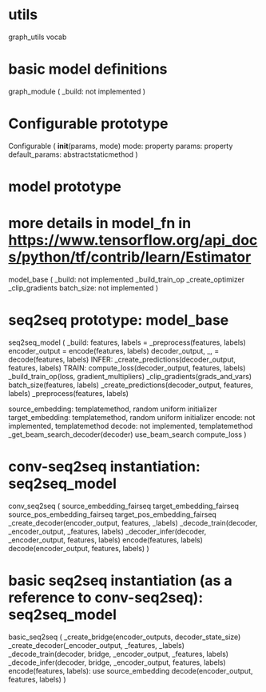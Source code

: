 # utils
graph\_utils
vocab

# basic model definitions
graph\_module (
  \_build: not implemented
)

# Configurable prototype
Configurable (
  __init__(params, mode)
  mode: property
  params: property
  default\_params: abstractstaticmethod
)

# model prototype
# more details in model\_fn in <https://www.tensorflow.org/api_docs/python/tf/contrib/learn/Estimator>
model\_base (
  \_build: not implemented
  \_build\_train\_op
  \_create\_optimizer
  \_clip\_gradients
  batch\_size: not implemented
)

# seq2seq prototype: model\_base
seq2seq\_model (
  \_build: 
    features, labels = _preprocess(features, labels) 
    encoder_output = encode(features, labels)
    decoder_output, _, = decode(features, labels)
    INFER:
      _create_predictions(decoder_output, features, labels)
    TRAIN:
      compute_loss(decoder_output, features, labels)
      _build_train_op(loss, gradient_multipliers)
  \_clip\_gradients(grads\_and\_vars)
  batch\_size(features, labels)
  \_create\_predictions(decoder\_output, features, labels)
  \_preprocess(features, labels)

  source\_embedding: templatemethod, random uniform initializer
  target\_embedding: templatemethod, random uniform initializer
  encode: not implemented, templatemethod
  decode: not implemented, templatemethod
  \_get\_beam\_search\_decoder(decoder)
  use\_beam\_search
  compute\_loss
)

# conv-seq2seq instantiation: seq2seq\_model
conv\_seq2seq (
  source\_embedding\_fairseq
  target\_embedding\_fairseq
  source\_pos\_embedding\_fairseq
  target\_pos\_embedding\_fairseq
  \_create\_decoder(encoder\_output, features, \_labels)
  \_decode\_train(decoder, \_encoder\_output, \_features, labels)
  \_decoder\_infer(decoder, \_encoder\_output, features, labels)
  encode(features, labels)
  decode(encoder\_output, features, labels)
)

# basic seq2seq instantiation (as a reference to conv-seq2seq): seq2seq\_model
basic\_seq2seq (
  \_create\_bridge(encoder\_outputs, decoder\_state\_size)
  \_create\_decoder(\_encoder\_output, \_features, \_labels)
  \_decode\_train(decoder, bridge, \_encoder\_output, \_features, labels)
  \_decode\_infer(decoder, bridge, \_encoder\_output, features, labels)
  encode(features, labels): use source\_embedding
  decode(encoder\_output, features, labels)
)



